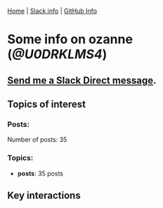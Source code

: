 [Home](https://kelu124.github.io/echommunity/) | [Slack info](https://kelu124.github.io/echommunity/) | [GitHub Info](https://kelu124.github.io/echommunity/github.html)

# Some info on __ozanne__ (_@U0DRKLMS4_)


## [Send me a Slack Direct message](https://echopen.slack.com/messages/@ozanne/).

## Topics of interest

### Posts: 

Number of posts: 35

### Topics:

* __posts__: 35 posts

## Key interactions 

